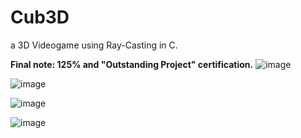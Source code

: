 # Cub3D

a 3D Videogame using Ray-Casting in C.

**Final note: 125% and "Outstanding Project" certification.**
![image](https://github.com/user-attachments/assets/b3de5b4d-6211-4bd9-b86f-55644c1d2f2a)


![image](https://github.com/user-attachments/assets/54edfa22-d518-4e88-9fcc-056449e8db27)

![image](https://github.com/user-attachments/assets/8154cf1e-0397-42f9-8059-23beb94a0436)

![image](https://github.com/user-attachments/assets/abdcafee-00a1-4a13-a5ac-8ce74ac852fb)


